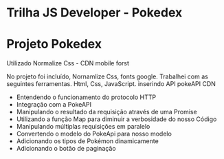 # Trilha JS Developer - Pokedex

# Projeto Pokedex

Utilizado Normalize Css - CDN
mobile forst 

No projeto foi incluído, Nornamlize Css, fonts google.
Trabalhei com as seguintes ferramentas. Html, Css, JavaScript.
inserindo API pokeAPI CDN

* Entendendo o funcionamento do protocolo HTTP
* Integração com a PokeAPI
* Manipulando o resultado da requisição através de uma Promise
* Utilizando a função Map para diminuir a verbosidade do nosso Código
* Manipulando múltiplas requisições em paralelo
* Convertendo o modelo do PokeApi para nosso modelo
* Adicionando os tipos de Pokémon dinamicamente
* Adicionando o botão de paginação


